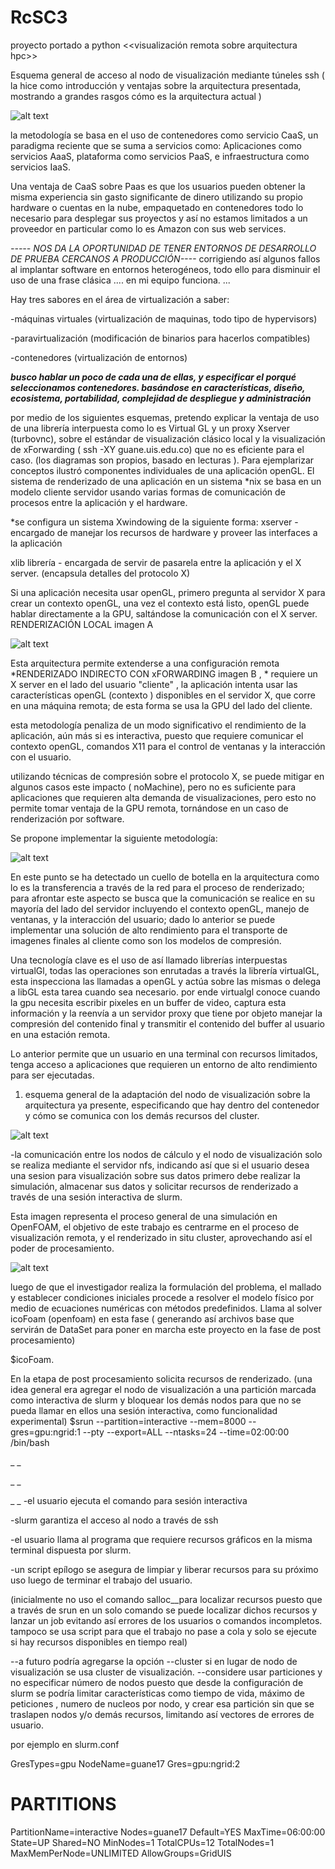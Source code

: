 # RcSC3
proyecto portado a python &lt;&lt;visualización remota sobre arquitectura hpc>>

Esquema general de acceso al nodo de visualización mediante túneles ssh ( la hice como introducción y ventajas sobre la arquitectura presentada, mostrando a grandes rasgos cómo es la arquitectura actual )

![alt text](https://github.com/al3x609/RcSC3/blob/master/images/acceso.jpg)

la metodología se basa en el uso de contenedores como servicio CaaS, un paradigma reciente que se suma a servicios como: Aplicaciones como servicios AaaS, plataforma como servicios PaaS, e infraestructura como servicios IaaS.

Una ventaja de CaaS sobre Paas es que los usuarios pueden obtener la misma experiencia sin gasto significante de dinero utilizando su propio hardware o cuentas en la nube, empaquetado en contenedores todo lo necesario para desplegar sus proyectos y así no estamos limitados a un proveedor en particular como lo es Amazon con sus web services.

*----- NOS DA LA OPORTUNIDAD DE TENER ENTORNOS DE DESARROLLO DE PRUEBA CERCANOS A PRODUCCIÓN----* corrigiendo así algunos fallos al implantar software en entornos heterogéneos, todo ello para disminuir el uso de una frase clásica .... en mi equipo funciona. ...

Hay tres sabores en el área de virtualización a saber:

-máquinas virtuales (virtualización de maquinas, todo tipo de hypervisors)

-paravirtualización (modificación de binarios para hacerlos compatibles)

-contenedores (virtualización de entornos)

***busco hablar un poco de cada una de ellas, y especificar el porqué seleccionamos contenedores. basándose en características, diseño, ecosistema, portabilidad, complejidad de despliegue y administración***

por medio de los siguientes esquemas, pretendo explicar la ventaja de uso de una librería interpuesta como lo es Virtual GL y un proxy Xserver (turbovnc), sobre el estándar de visualización clásico local y la visualización de xForwarding ( ssh -XY guane.uis.edu.co) que no es eficiente para el caso. (los diagramas son propios, basado en lecturas ). Para ejemplarizar conceptos ilustró componentes individuales de una aplicación openGL.
El sistema de renderizado de una aplicación en un sistema *nix se basa en un modelo cliente servidor usando varias formas de comunicación de procesos entre la aplicación y el hardware.

*se configura un sistema Xwindowing de la siguiente forma:
xserver - encargado de manejar los recursos de hardware y proveer las interfaces a la aplicación

xlib librería - encargada de servir de pasarela entre la aplicación y el X server. (encapsula detalles del protocolo X)

Si una aplicación necesita usar openGL, primero pregunta al servidor X para crear un contexto openGL, una vez el contexto está listo, openGL puede hablar directamente a la GPU, saltándose la comunicación con el X server. RENDERIZACIÓN LOCAL imagen A

![alt text](https://github.com/al3x609/RcSC3/blob/master/images/renderbase.jpg)

Esta arquitectura permite extenderse a una configuración remota *RENDERIZADO INDIRECTO CON xFORWARDING imagen B , * requiere un X server en el lado del usuario "cliente" , la aplicación intenta usar las características openGL (contexto ) disponibles en el servidor X, que corre en una máquina remota; de esta forma se usa la GPU del lado del cliente.

esta metodología penaliza de un modo significativo el rendimiento de la aplicación, aún más si es interactiva, puesto que requiere comunicar el contexto openGL, comandos X11 para el control de ventanas y la interacción con el usuario.

utilizando técnicas de compresión sobre el protocolo X, se puede mitigar en algunos casos este impacto ( noMachine), pero no es suficiente para aplicaciones que requieren alta demanda de visualizaciones, pero esto no permite tomar ventaja de la GPU remota, tornándose en un caso de renderización por software.

Se propone implementar la siguiente metodología:

![alt text](https://github.com/al3x609/RcSC3/blob/master/images/propio.png)

En este punto se ha detectado un cuello de botella en la arquitectura como lo es la transferencia a través de la red para el proceso de renderizado; para afrontar este aspecto se busca que la comunicación se realice en su mayoría del lado del servidor incluyendo el contexto openGL, manejo de ventanas, y la interacción del usuario; dado lo anterior se puede implementar una solución de alto rendimiento para el transporte de imagenes finales al cliente como son los modelos de compresión. 

Una tecnología clave es el uso de así llamado librerías interpuestas virtualGl, todas las operaciones son enrutadas a través la librería virtualGL, esta inspecciona las llamadas a openGL y actúa sobre las mismas o delega a libGL esta tarea cuando sea necesario. por ende virtualgl conoce cuando la gpu necesita escribir pixeles en un buffer de video, captura esta información y la reenvía a un servidor proxy que tiene por objeto manejar la compresión del contenido final y transmitir el contenido del buffer al usuario en una estación remota.

Lo anterior permite que un usuario en una terminal con recursos limitados, tenga acceso a aplicaciones que requieren un entorno de alto rendimiento para ser ejecutadas.

1. esquema general de la adaptación del nodo de visualización sobre la arquitectura ya presente, especificando que hay dentro del contenedor y cómo se comunica con los demás recursos del cluster.

![alt text](https://github.com/al3x609/RcSC3/blob/master/images/propio%20(2).png)

-la comunicación entre los nodos de cálculo y el nodo de visualización solo se realiza mediante el servidor nfs, indicando así que si el usuario desea una sesion para visualización sobre sus datos primero debe realizar la simulación, almacenar sus datos y solicitar recursos de renderizado a través de una sesión interactiva de slurm.

Esta imagen representa el proceso general de una simulación en OpenFOAM, el objetivo de este trabajo es centrarme en el proceso de visualización remota, y el renderizado in situ cluster, aprovechando así el poder de procesamiento.

![alt text](https://github.com/al3x609/RcSC3/blob/master/images/cfd.jpg)

luego de que el investigador realiza la formulación del problema, el mallado y establecer condiciones iniciales procede a resolver el modelo físico por medio de ecuaciones numéricas con métodos predefinidos. Llama al solver icoFoam (openfoam) en esta fase ( generando así archivos base que servirán de DataSet para poner en marcha este proyecto en la fase de post procesamiento)

$icoFoam.

En la etapa de post procesamiento solicita recursos de renderizado. (una idea general era agregar el nodo de visualización a una partición marcada como interactiva de slurm y bloquear los demás nodos para que no se pueda llamar en ellos una sesión interactiva, como funcionalidad experimental)
$srun --partition=interactive --mem=8000 --gres=gpu:ngrid:1 --pty --export=ALL --ntasks=24 --time=02:00:00 /bin/bash

_ _ 

_ _

_ _ -el usuario ejecuta el comando para sesión interactiva

-slurm garantiza el acceso al nodo a través de ssh

-el usuario llama al programa que requiere recursos gráficos en la misma terminal dispuesta por slurm.

-un script epílogo se asegura de limpiar y liberar recursos para su próximo uso luego de terminar el trabajo del usuario.

(inicialmente no uso el comando salloc__para localizar recursos puesto que a través de srun en un solo comando se puede localizar dichos recursos y lanzar un job evitando así errores de los usuarios o comandos incompletos. tampoco se usa script para que el trabajo no pase a cola y solo se ejecute si hay recursos disponibles en tiempo real)

--a futuro podría agregarse la opción --cluster si en lugar de nodo de visualización se usa cluster de visualización.
--considere usar particiones y no especificar número de nodos puesto que desde la configuración de slurm se podría limitar características como tiempo de vida, máximo de peticiones , numero de nucleos por nodo, y crear esa partición sin que se traslapen nodos y/o demás recursos, limitando así vectores de errores de usuario.

por ejemplo en slurm.conf

GresTypes=gpu
NodeName=guane17 Gres=gpu:ngrid:2

# PARTITIONS
PartitionName=interactive Nodes=guane17 Default=YES MaxTime=06:00:00 State=UP Shared=NO MinNodes=1 TotalCPUs=12 TotalNodes=1 MaxMemPerNode=UNLIMITED AllowGroups=GridUIS
